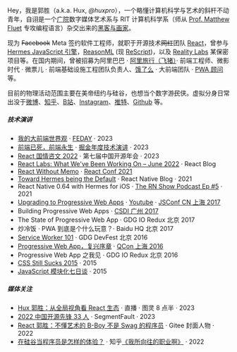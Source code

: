 Hey，我是郭胜（a.k.a. Hux, _@huxpro_），一个略懂计算机科学与艺术的斜杆不动青年，自诩是一个[广院](https://baike.baidu.com/item/%E4%B8%AD%E5%9B%BD%E4%BC%A0%E5%AA%92%E5%A4%A7%E5%AD%A6)数字媒体艺术系与 RIT 计算机科学系（师从 [Prof. Matthew Fluet](https://www.cs.rit.edu/~mtf/) 专攻编程语言）杂交出来的[黑客与画家](https://book.douban.com/subject/6021440/)。

现为 <del>Facebook</del> Meta 签约软件工程师，就职于开源技术<del>网红</del>团队 [React](https://beta.reactjs.org/community/meet-the-team#react-core)，曾参与 [Hermes JavaScript 引擎](https://hermesengine.dev/)，[ReasonML](https://reasonml.github.io/) (现 [ReScript](https://rescript-lang.org/))，以及 [Reality Labs](https://tech.fb.com/ar-vr/) 某保密项目等。在国内期间，曾被招募为阿里巴巴 · [阿里旅行（飞猪）](http://alitrip.com)· 前端工程师、微影时代 · 微票儿 · 前端基础设施工程团队负责人、[饿了么](https://ele.me/) · 大前端团队 · [PWA 顾问](https://medium.com/elemefe/upgrading-ele-me-to-progressive-web-app-2a446832e509) 等。


目前的物理活动范围主要在美帝纽约与硅谷，也想当个数字游<del>民</del>侠。虚拟分身日常出没于[微博](https://weibo.com/huxpro)、[知乎](https://www.zhihu.com/people/huxpro/pins/posts)、[B站](https://space.bilibili.com/43271611)、[Instagram](https://www.instagram.com/huxpro/)、[推特](https://twitter.com/Huxpro/)、[Github](https://github.com/huxpro) 等。


##### 技术演讲

- [我的大前端世界观][20] · [FEDAY](https://fequan.com/2023/) · 2023
- [前端已死，前端永生][21] · [掘金年度技术演讲](https://juejin.cn/meetings/talk2023) · 2023
- [React 国情咨文 2022][13] · 第七届中国开源年会 · 2023
- [React Labs: What We've Been Working On – June 2022][12] · React Blog
- [React Without Memo][11] · [React Conf 2021](https://conf.reactjs.org/)
- [Toward Hermes being the Default][11] · React Native Blog · 2021
- React Native 0.64 with Hermes for iOS · [The RN Show Podcast Ep #5](https://www.callstack.com/podcast-react-native-show) · 2021
- [Upgrading to Progressive Web Apps][9] · [Youtube](https://www.youtube.com/watch?v=RWzMF-1fjJ8&t=1s) · [JSConf CN 上海 2017](http://2017.jsconf.cn/)
- Building Progressive Web Apps · [CSDI 广州 2017](http://www.csdisummit.com/)
- The State of Progressive Web App · GDG IO Redux 北京 2017
- 炒冷饭 · PWA 到底是个什么玩意？· Baidu HQ 北京 2017
- [Service Worker 101][5] · GDG DevFest 北京 2016
- [Progressive Web App，复兴序章][4] · [QCon 上海 2016](http://2016.qconshanghai.com/presentation/3111)
- Progressive Web App 之我见 · GDG IO Redux 北京 2016
- [CSS Still Sucks 2015][2] · 2015
- [JavaScript 模块化七日谈][1] · 2015


##### 媒体关注

- [Hux 郭胜：从全局视角看 React 生态][14] · 直播 · 图灵 8 点半 · 2023
- [2022 中国开源先锋 33 人][18] · SegmentFault · 2023
- [React 郭胜：不懂艺术的 B-Boy 不是 Swag 的程序员][16] · Gitee 封面人物 · 2022
- [在硅谷当程序员是怎样的体验？][17] · 知乎[《我所向往的职业啊》](https://movie.douban.com/subject/36015036/) · 2022

<!--
- [掘金 AMA：我是前端娱乐圈的老人 & Facebook 实习生 -- 郭胜][19] · 2018
-->


[1]: //huangxuan.me/2015/07/09/js-module-7day/
[2]: //huangxuan.me/2015/12/28/css-sucks-2015/
[3]: //huangxuan.me/2016/06/05/pwa-in-my-pov/
[4]: //huangxuan.me/2016/10/20/pwa-qcon2016/
[5]: //huangxuan.me/2016/11/20/sw-101-gdgdf/
[6]: https://yanshuo.io/assets/player/?deck=58ac8598b123db0067292f92 "PWA Rehashing"
[7]: https://yanshuo.io/assets/player/?deck=593ad6fbfe88c2006a0a0d6d "The State of PWA"
[8]: https://yanshuo.io/assets/player/?deck=594d673d570c357d0698a950 "Building PWA"
[9]: //huangxuan.me/jsconfcn2017/
[10]: https://reactnative.dev/blog/2021/10/26/toward-hermes-being-the-default
[11]: https://youtu.be/lGEMwh32soc
[12]: https://reactjs.org/blog/2022/06/15/react-labs-what-we-have-been-working-on-june-2022.html
[13]: https://www.bilibili.com/video/BV1LY411Q7hC/?spm_id_from=333.999.0.0
[14]: https://appycyfaqcq1951.pc.xiaoe-tech.com/p/t_pc/course_pc_detail/video/v_64477dbfe4b0cf39e6c11d2a
[15]: https://segmentfault.com/a/1190000043208486
[16]: https://gitee.com/gitee-stars/30
[17]: https://www.zhihu.com/zvideo/1542577108190068737?page=ogv
[18]: https://segmentfault.com/a/1190000043208486
[19]: https://juejin.cn/post/6844903750155419655
[20]: https://www.bilibili.com/video/BV1SC4y1c7ju/
[21]: https://www.bilibili.com/video/BV1uz421d7Ch/
